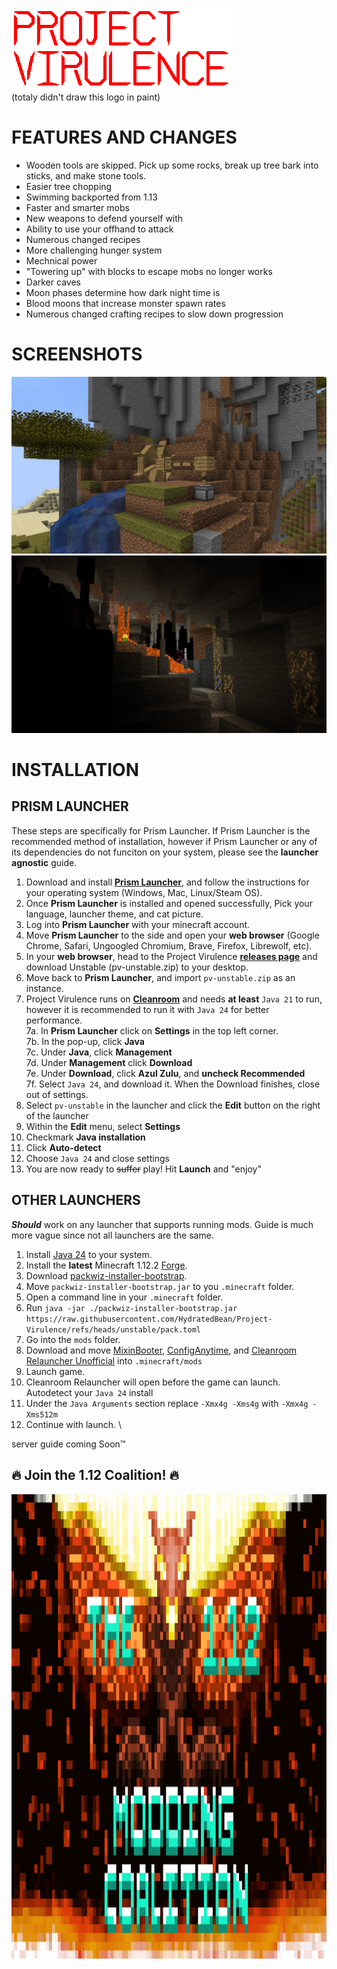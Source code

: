 ![Project Virulence](images/title_cropped.png)\
(totaly didn't draw this logo in paint)

# FEATURES AND CHANGES
- Wooden tools are skipped. Pick up some rocks, break up tree bark into sticks, and make stone tools.
- Easier tree chopping
- Swimming backported from 1.13
- Faster and smarter mobs
- New weapons to defend yourself with
- Ability to use your offhand to attack
- Numerous changed recipes
- More challenging hunger system
- Mechnical power
- "Towering up" with blocks to escape mobs no longer works
- Darker caves
- Moon phases determine how dark night time is
- Blood moons that increase monster spawn rates
- Numerous changed crafting recipes to slow down progression

# SCREENSHOTS
![1](images/1.png)\
![2](images/2.png)

# INSTALLATION
## PRISM LAUNCHER
These steps are specifically for Prism Launcher. If Prism Launcher is the recommended method of installation, however if Prism Launcher or any of its dependencies do not funciton on your system, please see the **launcher agnostic** guide.
1. Download and install **[Prism Launcher](https://prismlauncher.org)**, and follow the instructions for your operating system (Windows, Mac, Linux/Steam OS).
2. Once **Prism Launcher** is installed and opened successfully, Pick your language, launcher theme, and cat picture.
3. Log into **Prism Launcher** with your minecraft account.
4. Move **Prism Launcher** to the side and open your **web browser** (Google Chrome, Safari, Ungoogled Chromium, Brave, Firefox, Librewolf, etc).
5. In your **web browser**, head to the Project Virulence **[releases page](https://github.com/HydratedBean/Project-Virulence/releases)** and download Unstable (pv-unstable.zip) to your desktop.
6. Move back to **Prism Launcher**, and import ``pv-unstable.zip`` as an instance.
7. Project Virulence runs on **[Cleanroom](https://cleanroommc.com/)** and needs **at least** `Java 21` to run, however it is recommended to run it with `Java 24` for better performance. \
7a. In **Prism Launcher** click on **Settings** in the top left corner. \
7b. In the pop-up, click **Java** \
7c. Under **Java**, click **Management** \
7d. Under **Management** click **Download** \
7e. Under **Download**, click **Azul Zulu**, and **uncheck Recommended** \
7f. Select ``Java 24``, and download it. When the Download finishes, close out of settings.
8. Select ``pv-unstable`` in the launcher and click the **Edit** button on the right of the launcher
9. Within the **Edit** menu, select **Settings**
10. Checkmark **Java installation**
11. Click **Auto-detect**
12. Choose ``Java 24`` and close settings
13. You are now ready to ~~suffer~~ play! Hit **Launch** and "enjoy"

## OTHER LAUNCHERS
***Should*** work on any launcher that supports running mods. Guide is much more vague since not all launchers are the same.

1. Install [Java 24](https://www.azul.com/downloads/?package=jdk#zulu) to your system.
2. Install the **latest** Minecraft 1.12.2 [Forge](https://files.minecraftforge.net/net/minecraftforge/forge/index_1.12.2.html).
3. Download [packwiz-installer-bootstrap](https://github.com/packwiz/packwiz-installer-bootstrap/releases).
4. Move `packwiz-installer-bootstrap.jar` to you `.minecraft` folder.
5. Open a command line in your `.minecraft` folder.
6. Run `java -jar ./packwiz-installer-bootstrap.jar https://raw.githubusercontent.com/HydratedBean/Project-Virulence/refs/heads/unstable/pack.toml`
7. Go into the `mods` folder.
8. Download and move [MixinBooter](https://legacy.curseforge.com/minecraft/mc-mods/mixin-booter), [ConfigAnytime](https://legacy.curseforge.com/minecraft/mc-mods/configanytime), and [Cleanroom Relauncher Unofficial](https://legacy.curseforge.com/minecraft/mc-mods/cleanroom-relauncher-unofficial) into `.minecraft/mods`
9. Launch game.
10. Cleanroom Relauncher will open before the game can launch. Autodetect your `Java 24` install
11. Under the `Java Arguments` section replace `-Xmx4g -Xms4g` with `-Xmx4g -Xms512m`
12. Continue with launch. \

server guide coming Soon™

<h2>🔥 Join the 1.12 Coalition! 🔥</h2>
<p style="font-style: italic; color: #666;"><a href="https://discord.gg/urdscFmnmm" target="_blank" rel="nofollow noopener noreferrer"><img style="display: block; margin-left: auto; margin-right: auto;" src="https://raw.githubusercontent.com/CalaMariGold/Modernized-1.12/refs/heads/main/1.12 Coalition Assets/phoenixlogo2x1textlarge.png" alt="The 1.12 Modding Coalition Banner" width="1486" height="743" /></a></p>